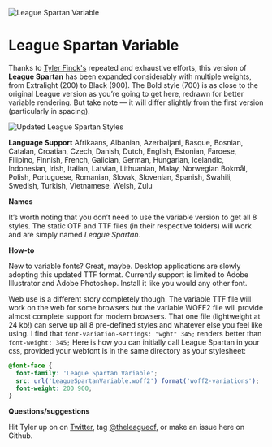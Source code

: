 ![League Spartan Variable](https://raw.githubusercontent.com/sursly/league-spartan/master/_images/leaguespartan-variable.gif)

League Spartan Variable
=============

Thanks to [Tyler Finck's](https://twitter.com/typeler) repeated and exhaustive efforts, this version of **League Spartan** has been expanded considerably with multiple weights, from Extralight (200) to Black (900). The Bold style (700) is as close to the original League version as you’re going to get here, redrawn for better variable rendering. But take note — it will differ slightly from the first version (particularly in spacing).

![Updated League Spartan Styles](https://raw.githubusercontent.com/sursly/league-spartan/master/_images/leaguespartan-styles.png)

**Language Support**
Afrikaans, Albanian, Azerbaijani, Basque, Bosnian, Catalan, Croatian, Czech, Danish, Dutch, English, Estonian, Faroese, Filipino, Finnish, French, Galician, German, Hungarian, Icelandic, Indonesian, Irish, Italian, Latvian, Lithuanian, Malay, Norwegian Bokmål, Polish, Portuguese, Romanian, Slovak, Slovenian, Spanish, Swahili, Swedish, Turkish, Vietnamese, Welsh, Zulu

**Names**

It’s worth noting that you don’t need to use the variable version to get all 8 styles. The static OTF and TTF files (in their respective folders) will work and are simply named *League Spartan*.

**How-to**

New to variable fonts? Great, maybe. Desktop applications are slowly adopting this updated TTF format. Currently support is limited to Adobe Illustrator and Adobe Photoshop. Install it like you would any other font.

Web use is a different story completely though. The variable TTF file will work on the web for some browsers but the variable WOFF2 file will provide almost complete support for modern browsers. That one file (lightweight at 24 kb!) can serve up all 8 pre-defined styles and whatever else you feel like using. I find that `font-variation-settings: "wght" 345;` renders better than `font-weight: 345;` Here is how you can initially call League Spartan in your css, provided your webfont is in the same directory as your stylesheet:
```css
@font-face {
  font-family: 'League Spartan Variable';
  src: url('LeagueSpartanVariable.woff2') format('woff2-variations');
  font-weight: 200 900;
}
```

**Questions/suggestions**

Hit Tyler up on on [Twitter](https://www.twitter.com/typeler), tag [@theleagueof](https://www.twitter.com/theleagueof), or make an issue here on Github.
